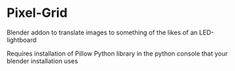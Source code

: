# Pixel-Grid
Blender addon to translate images to something of the likes of an LED-lightboard

Requires installation of Pillow Python library in the python console that your blender installation uses
